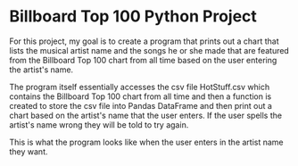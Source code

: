 # Billboard Top 100 Python Project
For this project, my goal is to create a program that prints out a chart that lists the musical artist name and the songs he or she made that are featured from the Billboard Top 100 chart from all time based on the user entering the artist's name.

The program itself essentially accesses the csv file HotStuff.csv which contains the Billboard Top 100 chart from all time and then a function is created to store the csv file into Pandas DataFrame and then print out a chart based on the artist's name that the user enters. If the user spells the artist's name wrong they will be told to try again. 

This is what the program looks like when the user enters in the artist name they want.


